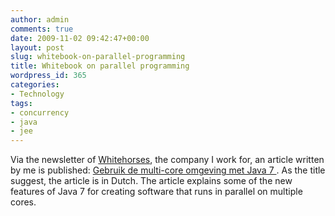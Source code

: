```yaml
---
author: admin
comments: true
date: 2009-11-02 09:42:47+00:00
layout: post
slug: whitebook-on-parallel-programming
title: Whitebook on parallel programming
wordpress_id: 365
categories:
- Technology
tags:
- concurrency
- java
- jee
---
```


Via the newsletter of [Whitehorses](http://www.whitehorses.nl), the company I work for, an article written by me is published: [Gebruik de multi-core omgeving met Java 7 ](http://www.whitehorses.nl/whitebooks/2009/gebruik-de-multi-core-omgeving-met-java-7). As the title suggest, the article is in Dutch. The article explains some of the new features of Java 7 for creating software that runs in parallel on multiple cores.
